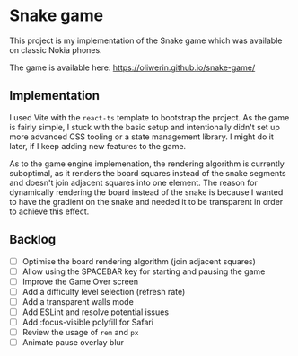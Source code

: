 # Snake game

This project is my implementation of the Snake game which was available on classic Nokia phones.

The game is available here: https://oliwerin.github.io/snake-game/

## Implementation

I used Vite with the `react-ts` template to bootstrap the project. As the game is fairly simple, I stuck with the basic setup and intentionally didn't set up more advanced CSS tooling or a state management library. I might do it later, if I keep adding new features to the game.

As to the game engine implemenation, the rendering algorithm is currently suboptimal, as it renders the board squares instead of the snake segments and doesn't join adjacent squares into one element. The reason for dynamically rendering the board instead of the snake is because I wanted to have the gradient on the snake and needed it to be transparent in order to achieve this effect.

## Backlog

- [ ] Optimise the board rendering algorithm (join adjacent squares)
- [ ] Allow using the SPACEBAR key for starting and pausing the game
- [ ] Improve the Game Over screen
- [ ] Add a difficulty level selection (refresh rate)
- [ ] Add a transparent walls mode
- [ ] Add ESLint and resolve potential issues
- [ ] Add :focus-visible polyfill for Safari
- [ ] Review the usage of `rem` and `px`
- [ ] Animate pause overlay blur
